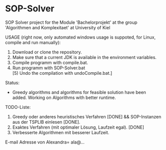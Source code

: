 # SOP-Solver
SOP Solver project for the Module 'Bachelorprojekt' at the group 'Algorithmen and Komplexitaet' at University of Kiel

USAGE (right now, only automated windows usage is suppoted, for Linux, compile and run manually):
1) Download or clone the repository.
2) Make sure that a current JDK is available in the environment variables.
3) Compile programm with compile.bat.  
4) Run programm with SOP-Solver.bat  
[5) Undo the compilation with undoCompile.bat.]  

Status:
- Greedy algorithms and algorithms for feasible solution have been added. Working on Algorithms with better runtime. 

TODO-Liste:
1) Greedy oder anderes heuristisches Verfahren [DONE] && SOP-Instanzen aus der TSPLIB einlesen [DONE].
2) Exaktes Verfahren (mit optimaler Lösung, Laufzeit egal). [DONE]
3) Verbesserte Algorithmen mit besserer Laufzeit.

E-mail Adresse von Alexandra= ala@...

